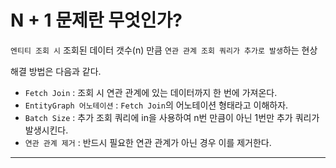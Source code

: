 # N + 1 문제란 무엇인가?

`엔티티 조회 시` 조회된 데이터 갯수(n) 만큼 `연관 관계 조회 쿼리가 추가로 발생`하는 현상

해결 방법은 다음과 같다.

- `Fetch Join` : 조회 시 연관 관계에 있는 데이터까지 한 번에 가져온다.
- `EntityGraph 어노테이션` : `Fetch Join`의 어노테이션 형태라고 이해하자.
- `Batch Size` : 추가 조회 쿼리에 in을 사용하여 n번 만큼이 아닌 1번만 추가 쿼리가 발생시킨다.
- `연관 관계 제거` : 반드시 필요한 연관 관계가 아닌 경우 이를 제거한다.

***

